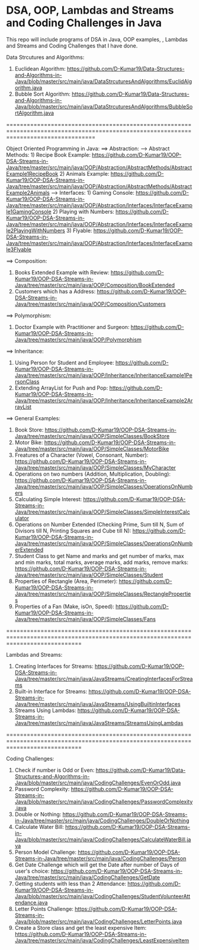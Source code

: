 # DSA, OOP, Lambdas and Streams and Coding Challenges in Java
This repo will include programs of DSA in Java, OOP examples, , Lambdas and Streams and  Coding Challenges that I have done.

Data Strcutures and Algorithms:
1) Euclidean Algorithm: https://github.com/D-Kumar19/Data-Structures-and-Algorithms-in-Java/blob/master/src/main/java/DataStrcuturesAndAlgorithms/EuclidAlgorithm.java
2) Bubble Sort Algorithm: https://github.com/D-Kumar19/Data-Structures-and-Algorithms-in-Java/blob/master/src/main/java/DataStrcuturesAndAlgorithms/BubbleSortAlgorithm.java

======================================================================================================================================

Object Oriented Programming in Java:
==> Abstraction: 
  --> Abstract Methods: 
    1) Recipe Book Example: https://github.com/D-Kumar19/OOP-DSA-Streams-in-Java/tree/master/src/main/java/OOP/Abstraction/AbstractMethods/AbstractExample1RecipeBook
    2) Animals Example: https://github.com/D-Kumar19/OOP-DSA-Streams-in-Java/tree/master/src/main/java/OOP/Abstraction/AbstractMethods/AbstractExample2Animals
  --> Interfaces: 
    1) Gaming Console: https://github.com/D-Kumar19/OOP-DSA-Streams-in-Java/tree/master/src/main/java/OOP/Abstraction/Interfaces/InterfaceExample1GamingConsole
    2) Playing with Numbers: https://github.com/D-Kumar19/OOP-DSA-Streams-in-Java/tree/master/src/main/java/OOP/Abstraction/Interfaces/InterfaceExample2PlayingWithNumbers
    3) Flyable: https://github.com/D-Kumar19/OOP-DSA-Streams-in-Java/tree/master/src/main/java/OOP/Abstraction/Interfaces/InterfaceExample3Flyable

==> Composition: 
  1) Books Extended Example with Review: https://github.com/D-Kumar19/OOP-DSA-Streams-in-Java/tree/master/src/main/java/OOP/Composition/BookExtended
  2) Customers which has a Address: https://github.com/D-Kumar19/OOP-DSA-Streams-in-Java/tree/master/src/main/java/OOP/Composition/Customers

==> Polymorphism: 
  1) Doctor Example with Practitioner and Surgeon: https://github.com/D-Kumar19/OOP-DSA-Streams-in-Java/tree/master/src/main/java/OOP/Polymorphism

==> Inheritance: 
  1) Using Person for Student and Employee: https://github.com/D-Kumar19/OOP-DSA-Streams-in-Java/tree/master/src/main/java/OOP/Inheritance/InheritanceExample1PersonClass
  2) Extending ArrayList for Push and Pop: https://github.com/D-Kumar19/OOP-DSA-Streams-in-Java/tree/master/src/main/java/OOP/Inheritance/InheritanceExample2ArrayList
 
==> General Examples: 
  1) Book Store: https://github.com/D-Kumar19/OOP-DSA-Streams-in-Java/tree/master/src/main/java/OOP/SimpleClasses/BookStore
  2) Motor Bike: https://github.com/D-Kumar19/OOP-DSA-Streams-in-Java/tree/master/src/main/java/OOP/SimpleClasses/MotorBike
  3) Freatures of a Character (Vowel, Consonant, Number): https://github.com/D-Kumar19/OOP-DSA-Streams-in-Java/tree/master/src/main/java/OOP/SimpleClasses/MyCharacter
  4) Operations on two numbers (Addition, Multiplication, Doubling): https://github.com/D-Kumar19/OOP-DSA-Streams-in-Java/tree/master/src/main/java/OOP/SimpleClasses/OperationsOnNumbers
  5) Calculating Simple Interest: https://github.com/D-Kumar19/OOP-DSA-Streams-in-Java/tree/master/src/main/java/OOP/SimpleClasses/SimpleInterestCalculator
  6) Operations on Number Extended (Checking Prime, Sum till N, Sum of Divisors till N, Printing Squares and Cube till N): https://github.com/D-Kumar19/OOP-DSA-Streams-in-Java/tree/master/src/main/java/OOP/SimpleClasses/OperationsOnNumberExtended
  7) Student Class to get Name and marks and get number of marks, max and min marks, total marks, average marks, add marks, remove marks: https://github.com/D-Kumar19/OOP-DSA-Streams-in-Java/tree/master/src/main/java/OOP/SimpleClasses/Student
  8) Properties of Rectangle (Area, Perimeter): https://github.com/D-Kumar19/OOP-DSA-Streams-in-Java/tree/master/src/main/java/OOP/SimpleClasses/RectangleProperties
  9) Properties of a Fan (Make, isOn, Speed): https://github.com/D-Kumar19/OOP-DSA-Streams-in-Java/tree/master/src/main/java/OOP/SimpleClasses/Fans

==================================================================================================================================

Lambdas and Streams:
1) Creating Interfaces for Streams: https://github.com/D-Kumar19/OOP-DSA-Streams-in-Java/tree/master/src/main/java/JavaStreams/CreatingInterfacesForStreams
2) Built-in Interface for Streams: https://github.com/D-Kumar19/OOP-DSA-Streams-in-Java/tree/master/src/main/java/JavaStreams/UsingBuiltinInterfaces
3) Streams Using Lambdas: https://github.com/D-Kumar19/OOP-DSA-Streams-in-Java/tree/master/src/main/java/JavaStreams/StreamsUsingLambdas

==================================================================================================================================

Coding Challenges: 
1) Check if number is Odd or Even: https://github.com/D-Kumar19/Data-Structures-and-Algorithms-in-Java/blob/master/src/main/java/CodingChallenges/EvenOrOdd.java
2) Password Complexity: https://github.com/D-Kumar19/OOP-DSA-Streams-in-Java/blob/master/src/main/java/CodingChallenges/PasswordComplexity.java
3) Double or Nothing: https://github.com/D-Kumar19/OOP-DSA-Streams-in-Java/tree/master/src/main/java/CodingChallenges/DoubleOrNothing
4) Calculate Water Bill: https://github.com/D-Kumar19/OOP-DSA-Streams-in-Java/blob/master/src/main/java/CodingChallenges/CalculateWaterBill.java
5) Person Model Challenge: https://github.com/D-Kumar19/OOP-DSA-Streams-in-Java/tree/master/src/main/java/CodingChallenges/Person
6) Get Date Challenge which will get the Date after number of Days of user's choice: https://github.com/D-Kumar19/OOP-DSA-Streams-in-Java/tree/master/src/main/java/CodingChallenges/GetDate
7) Getting students with less than 2 Attendance: https://github.com/D-Kumar19/OOP-DSA-Streams-in-Java/blob/master/src/main/java/CodingChallenges/StudentVolunteerAttendance.java
8) Letter Points Challenge: https://github.com/D-Kumar19/OOP-DSA-Streams-in-Java/blob/master/src/main/java/CodingChallenges/LetterPoints.java
9) Create a Store class and get the least expensive Item: https://github.com/D-Kumar19/OOP-DSA-Streams-in-Java/tree/master/src/main/java/CodingChallenges/LeastExpensiveItem
